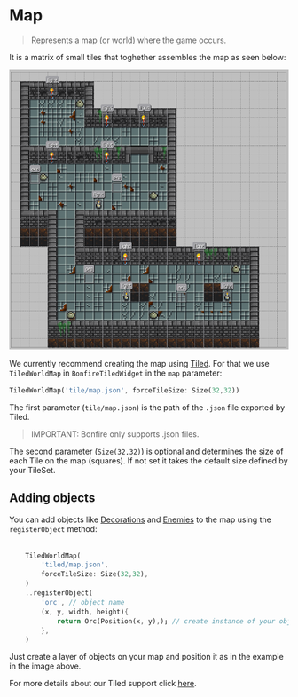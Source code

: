 # Map

> Represents a map (or world) where the game occurs.

It is a matrix of small tiles that toghether assembles the map as seen below:

![](_media/map.png)

We currently recommend creating the map using [Tiled](https://www.mapeditor.org/). For that we use `TiledWorldMap` in `BonfireTiledWidget` in the `map` parameter:

```dart
TiledWorldMap('tile/map.json', forceTileSize: Size(32,32))
```

The first parameter (`tile/map.json`) is the path of the `.json` file exported by Tiled.

> IMPORTANT: Bonfire only supports .json files.

The second parameter (`Size(32,32)`) is optional and determines the size of each Tile on the map (squares). If not set it takes the default size defined by your TileSet.

## Adding objects

You can add objects like [Decorations](decoration) and [Enemies](enemy) to the map using the `registerObject` method:

```dart

    TiledWorldMap(
        'tiled/map.json',
        forceTileSize: Size(32,32),
    )
    ..registerObject(
        'orc', // object name
        (x, y, width, height){
            return Orc(Position(x, y),); // create instance of your object (Decoration or Enemy)
        },
    )
```

Just create a layer of objects on your map and position it as in the example in the image above.

For more details about our Tiled support click [here](tiled_support).